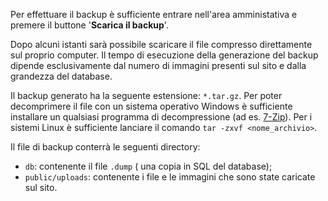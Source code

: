 Per effettuare il backup è sufficiente entrare nell'area amministativa
e premere il buttone '__Scarica il backup__'.

Dopo alcuni istanti sarà possibile scaricare il file compresso
direttamente sul proprio computer. Il tempo di esecuzione della
generazione del backup dipende esclusivamente dal numero di immagini
presenti sul sito e dalla grandezza del database.

Il backup generato ha la seguente estensione: `*.tar.gz`. Per poter
decomprimere il file con un sistema operativo Windows è sufficiente
installare un qualsiasi programma di decompressione (ad es.
[7-Zip](https://www.7-zip.org/)). Per i sistemi Linux è sufficiente
lanciare il comando `tar -zxvf <nome_archivio>`.

Il file di backup conterrà le seguenti directory:

* `db`: contenente il file `.dump` ( una copia in SQL del database);
* `public/uploads`: contenente i file e le immagini che sono state
   caricate sul sito.
